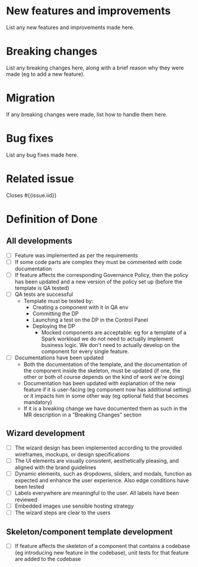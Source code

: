 # New features and improvements

List any new features and improvements made here.

# Breaking changes

List any breaking changes here, along with a brief reason why they were made (eg to add a new feature).

# Migration

If any breaking changes were made, list how to handle them here.

# Bug fixes

List any bug fixes made here.

# Related issue

Closes #{{issue.iid}}

# Definition of Done

## All developments
- [ ] Feature was implemented as per the requirements
- [ ] If some code parts are complex they must be commented with code documentation
- [ ] If feature affects the corresponding Governance Policy, then the policy has been updated and a new version of the policy set up (before the template is QA tested)
- [ ] QA tests are successful
    - Template must be tested by:
        - Creating a component with it in QA env
        - Committing the DP
        - Launching a test on the DP in the Control Panel
        - Deploying the DP
            - Mocked components are acceptable: eg for a template of a Spark workload we do not need to actually implement business logic. We don't need to actually develop on the component for every single feature.
- [ ] Documentations have been updated
    - Both the documentation of the template, and the documentation of the component inside the skeleton, must be updated (if one, the other or both of course depends on the kind of work we're doing)
    - Documentation has been updated with explanation of the new feature if it is user-facing (eg component now has additional setting) or it impacts him in some other way (eg optional field that becomes mandatory)
    - If it is a breaking change we have documented them as such in the MR description in a "Breaking Changes" section

## Wizard development
- [ ] The wizard design has been implemented according to the provided wireframes, mockups, or design specifications
- [ ] The UI elements are visually consistent, aesthetically pleasing, and aligned with the brand guidelines
- [ ] Dynamic elements, such as dropdowns, sliders, and modals, function as expected and enhance the user experience. Also edge conditions have been tested
- [ ]  Labels everywhere are meaningful to the user. All labels have been reviewed
- [ ] Embedded images use sensible hosting strategy
- [ ] The wizard steps are clear to the users

## Skeleton/component template development
- [ ] If feature affects the skeleton of a component that contains a codebase (eg introducing new feature in the codebase), unit tests for that feature are added to the codebase

